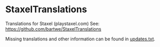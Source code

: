 # StaxelTranslations
Translations for Staxel (playstaxel.com)
See: https://github.com/bartwe/StaxelTranslations

Missing translations and other information can be found in [updates.txt](updates.txt).
